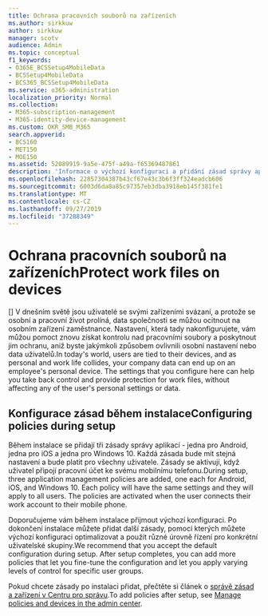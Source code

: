 ```yaml
---
title: Ochrana pracovních souborů na zařízeních
ms.author: sirkkuw
author: sirkkuw
manager: scotv
audience: Admin
ms.topic: conceptual
f1_keywords:
- O365E_BCSSetup4MobileData
- BCSSetup4MobileData
- BCS365_BCSSetup4MobileData
ms.service: o365-administration
localization_priority: Normal
ms.collection:
- M365-subscription-management
- M365-identity-device-management
ms.custom: OKR_SMB_M365
search.appverid:
- BCS160
- MET150
- MOE150
ms.assetid: 52089919-9a5e-475f-a49a-f65369487861
description: 'Informace o výchozí konfiguraci a přidání zásad správy aplikací k ochraně dat společnosti na osobních mobilních zařízeních uživatelů '
ms.openlocfilehash: 22857304387b43cf67e43c3b6f3ff324eadcb606
ms.sourcegitcommit: 6003d6da0a85c97357eb3dba3918eb145f381fe1
ms.translationtype: MT
ms.contentlocale: cs-CZ
ms.lasthandoff: 09/27/2019
ms.locfileid: "37288349"
---
```

# <a name="protect-work-files-on-devices"></a><span data-ttu-id="60580-103">Ochrana pracovních souborů na zařízeních</span><span class="sxs-lookup"><span data-stu-id="60580-103">Protect work files on devices</span></span>

<span data-ttu-id="60580-p101">[] V dnešním světě jsou uživatelé se svými zařízeními svázaní, a protože se osobní a pracovní život prolíná, data společnosti se můžou ocitnout na osobním zařízení zaměstnance. Nastavení, která tady nakonfigurujete, vám můžou pomoct znovu získat kontrolu nad pracovními soubory a poskytnout jim ochranu, aniž byste jakýmkoli způsobem ovlivnili osobní nastavení nebo data uživatelů.</span><span class="sxs-lookup"><span data-stu-id="60580-p101">In today's world, users are tied to their devices, and as personal and work life collides, your company data can end up on an employee's personal device. The settings that you configure here can help you take back control and provide protection for work files, without affecting any of the user's personal settings or data.</span></span>
  
## <a name="configuring-policies-during-setup"></a><span data-ttu-id="60580-106">Konfigurace zásad během instalace</span><span class="sxs-lookup"><span data-stu-id="60580-106">Configuring policies during setup</span></span>

<span data-ttu-id="60580-p102">Během instalace se přidají tři zásady správy aplikací - jedna pro Android, jedna pro iOS a jedna pro Windows 10. Každá zásada bude mít stejná nastavení a bude platit pro všechny uživatele. Zásady se aktivují, když uživatel připojí pracovní účet ke svému mobilnímu telefonu.</span><span class="sxs-lookup"><span data-stu-id="60580-p102">During setup, three application management policies are added, one each for Android, iOS, and Windows 10. Each policy will have the same settings and they will apply to all users. The policies are activated when the user connects their work account to their mobile phone.</span></span>
  
<span data-ttu-id="60580-p103">Doporučujeme vám během instalace přijmout výchozí konfiguraci. Po dokončení instalace můžete přidat další zásady, pomocí kterých můžete výchozí konfiguraci optimalizovat a použít různé úrovně řízení pro konkrétní uživatelské skupiny.</span><span class="sxs-lookup"><span data-stu-id="60580-p103">We recommend that you accept the default configuration during setup. After setup completes, you can add more policies that let you fine-tune the configuration and let you apply varying levels of control for specific user groups.</span></span>
  
<span data-ttu-id="60580-112">Pokud chcete zásady po instalaci přidat, přečtěte si článek o [správě zásad a zařízení v Centru pro správu](manage.md).</span><span class="sxs-lookup"><span data-stu-id="60580-112">To add policies after setup, see [Manage policies and devices in the admin center](manage.md).</span></span>
  


